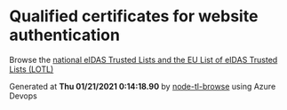 # Qualified certificates for website authentication 
 Browse the [national eIDAS Trusted Lists and the EU List of eIDAS Trusted Lists (LOTL)](https://webgate.ec.europa.eu/tl-browser/#/) 
 
 
Generated at **Thu 01/21/2021  0:14:18.90** by [node-tl-browse](https://github.com/ymedlop/node-tl-browser) using Azure Devops 

